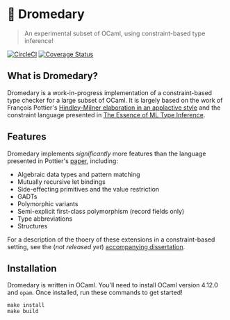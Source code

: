 # 🐪 Dromedary 
> An experimental subset of OCaml, using constraint-based type inference!

[![CircleCI](https://circleci.com/gh/johnyob/dromedary/tree/main.svg?style=svg)](https://circleci.com/gh/johnyob/dromedary/tree/main)
[![Coverage Status](https://coveralls.io/repos/github/johnyob/dromedary/badge.svg?branch=main)](https://coveralls.io/github/johnyob/dromedary?branch=main)

## What is Dromedary?

Dromedary is a work-in-progress implementation of a constraint-based type checker for a large subset of OCaml. It is largely based on the work of François Pottier's [Hindley-Milner elaboration in an applactive style](http://gallium.inria.fr/~fpottier/publis/fpottier-elaboration.pdf) and the constraint language presented in [The Essence of ML Type Inference](http://pauillac.inria.fr/~fpottier/publis/emlti-final.pdf).  

## Features

Dromedary implements *significantly* more features than the language presented in Pottier's [paper](http://gallium.inria.fr/~fpottier/publis/fpottier-elaboration.pdf), including:
- Algebraic data types and pattern matching
- Mutually recursive let bindings
- Side-effecting primitives and the value restriction
- GADTs
- Polymorphic variants
- Semi-explicit first-class polymorphism (record fields only)
- Type abbreviations
- Structures

For a description of the thoery of these extensions in a constraint-based setting, see the (*not released yet*) [accompanying dissertation](https://www.youtube.com/watch?v=dQw4w9WgXcQ). 

## Installation

Dromedary is written in OCaml. You'll need to install OCaml version 4.12.0 and `opam`. 
Once installed, run these commands to get started!
```
make install
make build
```





